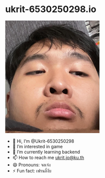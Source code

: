 # ukrit-6530250298.io
<p alige="left">
<img src="Myphoto.jpg" width="300">

  
- 👋 Hi, I’m @Ukrit-6530250298
- 👀 I’m interested in game
- 🌱 I’m currently learning backend
- 📫 How to reach me ukrit.jo@ku.th
- 😄 Pronouns: จอเจ๋ง
- ⚡ Fun fact: เฟรนลี่งับ

<!---
Ukrit-6530250298/Ukrit-6530250298 is a ✨ special ✨ repository because its `README.md` (this file) appears on your GitHub profile.
You can click the Preview link to take a look at your changes.
--->
